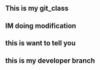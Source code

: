 ## This is my git_class ##
##  IM doing modification ##

## this is want to  tell you  ##

## this is my developer branch ##